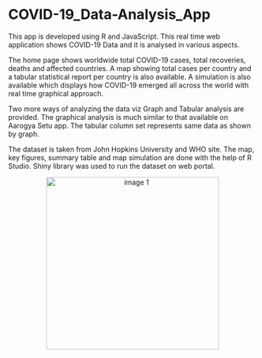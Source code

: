# COVID-19_Data-Analysis_App
This app is developed using R and JavaScript. This real time web application shows COVID-19 Data and it is analysed in various aspects.

The home page shows worldwide total COVID-19 cases, total recoveries, deaths and affected countries. A map showing total cases per country and a tabular statistical report per country is also available. A simulation is also available which displays how COVID-19 emerged all across the world with real time graphical approach.

Two more ways of analyzing the data viz Graph and Tabular analysis are provided. The graphical analysis is much similar to that available on Aarogya Setu app. The tabular column set represents same data as shown by graph.

The dataset is taken from John Hopkins University and WHO site. The map, key figures, summary table and map simulation are done with the help of R Studio. Shiny library was used to run the dataset on web portal.

<p align="center">
  <img src="https://media-exp1.licdn.com/dms/image/C4D22AQGnRIAOBBrymg/feedshare-shrink_800/0/1610874886359?e=1614816000&v=beta&t=ioJX0TKku_TGvg7F4uuOyjhkIpZOwBVRnd4zuPy13bY" width="350" title="image 1">
</p>
